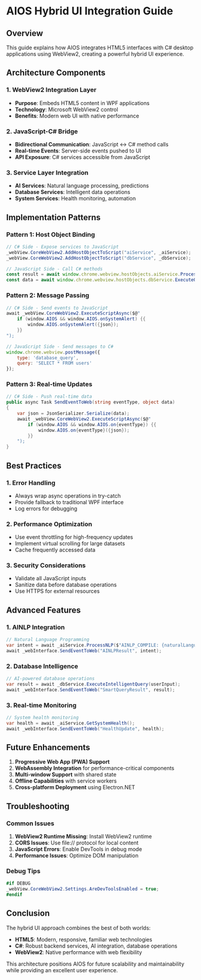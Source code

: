 # AIOS Hybrid UI Integration Guide

## Overview
This guide explains how AIOS integrates HTML5 interfaces with C# desktop applications using WebView2, creating a powerful hybrid UI experience.

## Architecture Components

### 1. WebView2 Integration Layer
- **Purpose**: Embeds HTML5 content in WPF applications
- **Technology**: Microsoft WebView2 control
- **Benefits**: Modern web UI with native performance

### 2. JavaScript-C# Bridge
- **Bidirectional Communication**: JavaScript ↔ C# method calls
- **Real-time Events**: Server-side events pushed to UI
- **API Exposure**: C# services accessible from JavaScript

### 3. Service Layer Integration
- **AI Services**: Natural language processing, predictions
- **Database Services**: Intelligent data operations
- **System Services**: Health monitoring, automation

## Implementation Patterns

### Pattern 1: Host Object Binding
```csharp
// C# Side - Expose services to JavaScript
_webView.CoreWebView2.AddHostObjectToScript("aiService", _aiService);
_webView.CoreWebView2.AddHostObjectToScript("dbService", _dbService);
```

```javascript
// JavaScript Side - Call C# methods
const result = await window.chrome.webview.hostObjects.aiService.ProcessNLP(input);
const data = await window.chrome.webview.hostObjects.dbService.ExecuteQuery(query);
```

### Pattern 2: Message Passing
```csharp
// C# Side - Send events to JavaScript
await _webView.CoreWebView2.ExecuteScriptAsync($@"
    if (window.AIOS && window.AIOS.onSystemAlert) {{
        window.AIOS.onSystemAlert({json});
    }}
");
```

```javascript
// JavaScript Side - Send messages to C#
window.chrome.webview.postMessage({
    type: 'database_query',
    query: 'SELECT * FROM users'
});
```

### Pattern 3: Real-time Updates
```csharp
// C# Side - Push real-time data
public async Task SendEventToWeb(string eventType, object data)
{
    var json = JsonSerializer.Serialize(data);
    await _webView.CoreWebView2.ExecuteScriptAsync($@"
        if (window.AIOS && window.AIOS.on{eventType}) {{
            window.AIOS.on{eventType}({json});
        }}
    ");
}
```

## Best Practices

### 1. Error Handling
- Always wrap async operations in try-catch
- Provide fallback to traditional WPF interface
- Log errors for debugging

### 2. Performance Optimization
- Use event throttling for high-frequency updates
- Implement virtual scrolling for large datasets
- Cache frequently accessed data

### 3. Security Considerations
- Validate all JavaScript inputs
- Sanitize data before database operations
- Use HTTPS for external resources

## Advanced Features

### 1. AINLP Integration
```csharp
// Natural Language Programming
var intent = await _aiService.ProcessNLP($"AINLP_COMPILE: {naturalLanguageCommand}");
await _webInterface.SendEventToWeb("AINLPResult", intent);
```

### 2. Database Intelligence
```csharp
// AI-powered database operations
var result = await _dbService.ExecuteIntelligentQuery(userInput);
await _webInterface.SendEventToWeb("SmartQueryResult", result);
```

### 3. Real-time Monitoring
```csharp
// System health monitoring
var health = await _aiService.GetSystemHealth();
await _webInterface.SendEventToWeb("HealthUpdate", health);
```

## Future Enhancements

1. **Progressive Web App (PWA) Support**
2. **WebAssembly Integration** for performance-critical components
3. **Multi-window Support** with shared state
4. **Offline Capabilities** with service workers
5. **Cross-platform Deployment** using Electron.NET

## Troubleshooting

### Common Issues
1. **WebView2 Runtime Missing**: Install WebView2 runtime
2. **CORS Issues**: Use file:// protocol for local content
3. **JavaScript Errors**: Enable DevTools in debug mode
4. **Performance Issues**: Optimize DOM manipulation

### Debug Tips
```csharp
#if DEBUG
_webView.CoreWebView2.Settings.AreDevToolsEnabled = true;
#endif
```

## Conclusion

The hybrid UI approach combines the best of both worlds:
- **HTML5**: Modern, responsive, familiar web technologies
- **C#**: Robust backend services, AI integration, database operations
- **WebView2**: Native performance with web flexibility

This architecture positions AIOS for future scalability and maintainability while providing an excellent user experience.
